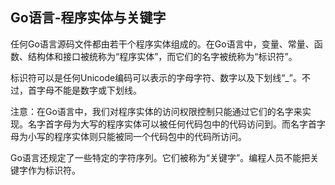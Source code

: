 ## Go语言-程序实体与关键字

任何Go语言源码文件都由若干个程序实体组成的。在Go语言中，变量、常量、函数、结构体和接口被统称为“程序实体”，而它们的名字被统称为“标识符”。

标识符可以是任何Unicode编码可以表示的字母字符、数字以及下划线“_”。不过，首字母不能是数字或下划线。

注意：在Go语言中，我们对程序实体的访问权限控制只能通过它们的名字来实现。名字首字母为大写的程序实体可以被任何代码包中的代码访问到。而名字首字母为小写的程序实体则只能被同一个代码包中的代码所访问。 

Go语言还规定了一些特定的字符序列。它们被称为“关键字”。编程人员不能把关键字作为标识符。